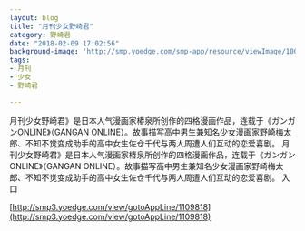 ```yaml
---
layout: blog
title: "月刊少女野崎君"
category: 野崎君
date: "2018-02-09 17:02:56"
background-image: 'http://smp.yoedge.com/smp-app/resource/viewImage/1000397appline.png'
tags:
- 月刊
- 少女
- 野崎君

---
```

月刊少女野崎君》是日本人气漫画家椿泉所创作的四格漫画作品，连载于《ガンガンONLINE》（GANGAN ONLINE）。故事描写高中男生兼知名少女漫画家野崎梅太郎、不知不觉变成助手的高中女生佐仓千代与两人周遭人们互动的恋爱喜剧。
月刊少女野崎君》是日本人气漫画家椿泉所创作的四格漫画作品，连载于《ガンガンONLINE》（GANGAN ONLINE）。故事描写高中男生兼知名少女漫画家野崎梅太郎、不知不觉变成助手的高中女生佐仓千代与两人周遭人们互动的恋爱喜剧。
入口

[http://smp3.yoedge.com/view/gotoAppLine/1109818](http://smp3.yoedge.com/view/gotoAppLine/1109818)

        
